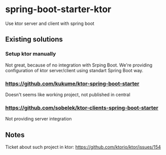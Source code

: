# spring-boot-starter-ktor
Use ktor server and client with spring boot

## Existing solutions

### Setup ktor manually

Not great, because of no integration with Srping Boot. We're providing configuration of ktor server/client using standart Spring Boot way.

### https://github.com/kukume/ktor-spring-boot-starter

Doesn't seems like working project, not published in central

### https://github.com/sobelek/ktor-clients-spring-boot-starter

Not providing server integration

## Notes

Ticket about such project in ktor: https://github.com/ktorio/ktor/issues/154
